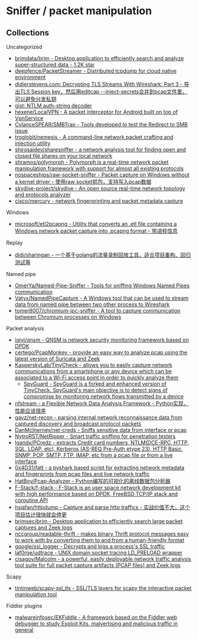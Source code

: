 # Sniffer / packet manipulation

## Collections

Uncategorized

* [brimdata/brim - Desktop application to efficiently search and analyze super-structured data - 1.2K star](https://github.com/brimdata/brim)
* [deepfence/PacketStreamer - Distributed tcpdump for cloud native environment](https://github.com/deepfence/PacketStreamer)
* [didierstevens.com: Decrypting TLS Streams With Wireshark: Part 3 - 导出TLS Session key，然后用editcap --inject-secrets合并到pcap文件里，可以避免分发私钥](https://blog.didierstevens.com/2021/01/11/decrypting-tls-streams-with-wireshark-part-3/)
* [gist: NTLM auth-string decoder](https://gist.github.com/aseering/829a2270b72345a1dc42)
* [hexene/LocalVPN - A packet interceptor for Android built on top of VpnService](https://github.com/hexene/LocalVPN)
* [CylanceSPEAR/SMBTrap - Tools developed to test the Redirect to SMB issue](https://github.com/CylanceSPEAR/SMBTrap)
* [troglobit/nemesis - A command-line network packet crafting and injection utility](https://github.com/troglobit/nemesis)
* [shirosaidev/sharesniffer - a network analysis tool for finding open and closed file shares on your local network](https://github.com/shirosaidev/sharesniffer)
* [shramos/polymorph - Polymorph is a real-time network packet manipulation framework with support for almost all existing protocols](https://github.com/shramos/polymorph)
* [nospaceships/raw-socket-sniffer - Packet capture on Windows without a kernel driver - 使用raw socket抓包，支持写入pcap数据](https://github.com/nospaceships/raw-socket-sniffer)
* [skydive-project/skydive - An open source real-time network topology and protocols analyzer](https://github.com/skydive-project/skydive)
* [cisco/mercury - network fingerprinting and packet metadata capture](https://github.com/cisco/mercury)

Windows

* [microsoft/etl2pcapng - Utility that converts an .etl file containing a Windows network packet capture into .pcapng format - 带进程信息](https://github.com/microsoft/etl2pcapng)

Replay

* [didi/sharingan - 一个基于golang的流量录制回放工具，适合项目重构、回归测试等](https://github.com/didi/sharingan)

Named pipe

* [OmerYa/Named-Pipe-Sniffer - Tools for sniffing Windows Named Pipes communication](https://github.com/OmerYa/Named-Pipe-Sniffer)
* [Vatyx/NamedPipeCapture - A Windows tool that can be used to stream data from named pipe between two other process to Wireshark](https://github.com/Vatyx/NamedPipeCapture)
* [tomer8007/chromium-ipc-sniffer - A tool to capture communication between Chromium processes on Windows](https://github.com/tomer8007/chromium-ipc-sniffer)

Packet analysis

* [iqiyi/qnsm - QNSM is network security monitoring framework based on DPDK](https://github.com/iqiyi/qnsm)
* [certego/PcapMonkey - provide an easy way to analyze pcap using the latest version of Suricata and Zeek](https://github.com/certego/PcapMonkey)
* [KasperskyLab/TinyCheck - allows you to easily capture network communications from a smartphone or any device which can be associated to a Wi-Fi access point in order to quickly analyze them](https://github.com/KasperskyLab/TinyCheck)
  * [SpyGuard - SpyGuard is a forked and enhanced version of TinyCheck. SpyGuard's main objective is to detect signs of compromise by monitoring network flows transmitted by a device](https://github.com/SpyGuard/SpyGuard)
* [nfstream - a Flexible Network Data Analysis Framework - Python实现，性能应该很差](https://github.com/nfstream/nfstream)
* [gavz/net-recon - parsing internal network reconnaissance data from captured discovery and broadcast protocol packets](https://github.com/gavz/net-recon)
* [DanMcInerney/net-creds - Sniffs sensitive data from interface or pcap](https://github.com/DanMcInerney/net-creds)
* [NytroRST/NetRipper - Smart traffic sniffing for penetration testers](https://github.com/NytroRST/NetRipper)
* [lgandx/PCredz - extracts Credit card numbers, NTLM(DCE-RPC, HTTP, SQL, LDAP, etc), Kerberos (AS-REQ Pre-Auth etype 23), HTTP Basic, SNMP, POP, SMTP, FTP, IMAP, etc from a pcap file or from a live interface](https://github.com/lgandx/PCredz)
* [0x4D31/fatt - a pyshark based script for extracting network metadata and fingerprints from pcap files and live network traffic](https://github.com/0x4D31/fatt)
* [HatBoy/Pcap-Analyzer - Python编写的可视化的离线数据包分析器](https://github.com/HatBoy/Pcap-Analyzer)
* [F-Stack/f-stack - F-Stack is an user space network development kit with high performance based on DPDK, FreeBSD TCP/IP stack and coroutine API](https://github.com/F-Stack/f-stack)
* [hsiafan/httpdump - Capture and parse http traffics - 实战价值不大，这个项目估计很快就会停更](https://github.com/hsiafan/httpdump)
* [brimsec/brim - Desktop application to efficiently search large packet captures and Zeek logs](https://github.com/brimsec/brim)
* [nccgroup/readable-thrift - makes binary Thrift protocol messages easy to work with by converting them to and from a human-friendly format](https://github.com/nccgroup/readable-thrift)
* [google/ssl_logger - Decrypts and logs a process's SSL traffic](https://github.com/google/ssl_logger)
* [laf0rge/udtrace - UNIX domain socket tracing LD_PRELOAD wrapper](https://github.com/laf0rge/udtrace)
* [cisagov/Malcolm - a powerful, easily deployable network traffic analysis tool suite for full packet capture artifacts (PCAP files) and Zeek logs](https://github.com/cisagov/Malcolm)

Scapy

* [tintinweb/scapy-ssl_tls - SSL/TLS layers for scapy the interactive packet manipulation tool](https://github.com/tintinweb/scapy-ssl_tls)

Fiddler plugins

* [malwareinfosec/EKFiddle - A framework based on the Fiddler web debugger to study Exploit Kits, malvertising and malicious traffic in general](https://github.com/malwareinfosec/EKFiddle)

